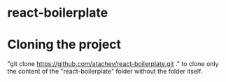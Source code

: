 # react-boilerplate

# Cloning the project
"git clone https://github.com/atachev/react-boilerplate.git ." to clone only the content of the "react-boilerplate" folder without the folder itself.
